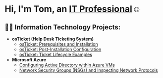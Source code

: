 <h1>Hi, I'm Tom, an <a href="https://https://www.linkedin.com/in/thetomcruz/">IT Professional</a>☺</h1>

<h2>👨‍💻 Information Technology Projects:</h2>

- <b>osTicket (Help Desk Ticketing System)</b>
  - [osTicket: Prerequisites and Installation](https://github.com/Tomcruztech/osticket-prereqs)
  - [osTicket: Post-Installation Configuration](https://github.com/Tomcruztech/osTicket-Post-Installation)
  - [osTicket: Ticket Lifecycle Examples](https://github.com/Tomcruztech/ticketlifecycles.git)
- <b>Microsoft Azure</b>
  - [Configuring Active Directory within Azure VMs](https://github.com/Tomcruztech/Configure-Active-Directory.git)
  - [Network Security Groups (NSGs) and Inspecting Network Protocols](https://github.com/Tomcruztech/Network-sec-groups.git)

